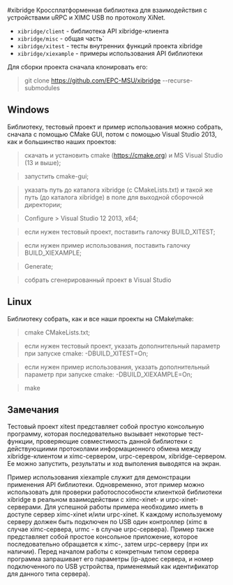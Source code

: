 #xibridge
Кроссплатформенная библиотека для взаимодействия с устройствами uRPC и XIMС USB по протоколу XiNet.

* `xibridge/client` - библиотека API xibridge-клиента
* `xibridge/misc` - общая часть`
* `xibridge/xitest` - тесты внутренних функций проекта xibridge
* `xibridge/xiexample` - примеры использования API библиотеки
  
Для сборки проекта сначала клонировать его:

> git clone https://github.com/EPC-MSU/xibridge --recurse-submodules  

## Windows

Библиотеку, тестовый проект и пример использования можно собрать, сначала с помощью CMake GUI, потом с помощью Visual Studio 2013, как и большинство наших 
проектов:

> cкачать и установить cmake (https://cmake.org) и MS Visual Studio (13 и выше);

> запустить cmake-gui;

> указать путь до каталога xibridge (с CMakeLists.txt) и такой же путь (до каталога xibridge) в поле для выходной сборочной директории;

> Configure > Visual Studio 12 2013, x64;

> если нужен тестовый проект, поставить галочку BUILD_XITEST;

> если нужен пример использования, поставить галочку BUILD_XIEXAMPLE; 

> Generate;

> собрать сгенерированный проект в Visual Studio

## Linux 

Библиотеку собрать, как и все наши проекты на CMake\make:

> cmake CMakeLists.txt;

> если нужен тестовый проект, указать дополнительный параметр при запуске cmake: -DBUILD_XITEST=On;

> если нужен пример использования, указать дополнительный параметр при запуске cmake: -DBUILD_XIEXAMPLE=On;
 
> make  


## Замечания

Тестовый проект xitest представляет собой простую консольную программу, которая последовательно вызывает некоторые 
тест-функции, проверяющие совместимость данной библиотеки с действующиими протоколами информационного обмена между xibridge-клиентом и
ximc-сервером, urpc-серевром, xibridge-сервером. Ее можно запустить, результаты и ход выполения выводятся на экран.

Пример использования xiexample служит для демонстрации применения API библиотеки. Одновременно, этот пример можно использовать
для проверки работоспособности клиенткой библиотеки xibridge в реальном взаимодействии с ximc-xinet- и urpc-xinet- серверами.
Для успешной работы примера необходимо иметь в доступе сервер ximc-xinet и/или urpc-xinet. К каждому используемому серверу должен 
быть подключен по USB один контроллер (ximc в случае ximc-сервера, urmc - в случае urpc-сервера). Пример также представляет собой простое 
консольное приложение, которое последовательно обращается к ximc-, затем urpc-серверу (при их наличии). Перед началом работы 
с конкретным типом сервера программа запрашивает его параметры (ip-адоес сервера, и номер подключенного по USB устройства, 
применеямый как идентификатор для данного типа сервера). 
